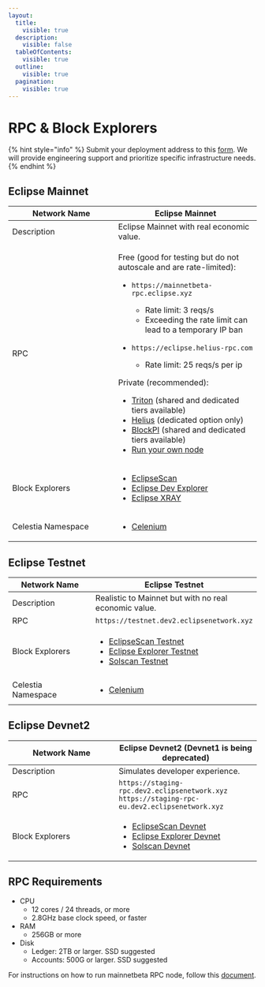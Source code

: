 ```yaml
---
layout:
  title:
    visible: true
  description:
    visible: false
  tableOfContents:
    visible: true
  outline:
    visible: true
  pagination:
    visible: true
---
```


# RPC & Block Explorers

{% hint style="info" %}
Submit your deployment address to this [form](https://forms.gle/yJfFABQDPmpvgzAf7). We will provide engineering support and prioritize specific infrastructure needs.
{% endhint %}

## Eclipse Mainnet

<table><thead><tr><th width="199">Network Name</th><th>Eclipse Mainnet</th></tr></thead><tbody><tr><td>Description</td><td>Eclipse Mainnet with real economic value. </td></tr><tr><td>RPC</td><td><p>Free (good for testing but do not autoscale and are rate-limited):</p><ul><li><p><code>https://mainnetbeta-rpc.eclipse.xyz</code></p><ul><li>Rate limit: 3 reqs/s</li><li>Exceeding the rate limit can lead to a temporary IP ban</li></ul></li><li><p><code>https://eclipse.helius-rpc.com</code></p><ul><li>Rate limit: 25 reqs/s per ip</li></ul></li></ul><p>Private (recommended):</p><ul><li><a href="https://docs.google.com/forms/d/e/1FAIpQLSdrpgSCa4PSOWFKH8elf4UBptCHKbWN0BL0NxFLV_z_K2DF-g/viewform">Triton</a> (shared and dedicated tiers available)</li><li><a href="https://www.helius.dev/">Helius</a> (dedicated option only)</li><li><a href="https://blockpi.io/chain/eclipse">BlockPI</a> (shared and dedicated tiers available)</li><li><a href="./#rpc-requirements">Run your own node</a></li></ul></td></tr><tr><td>Block Explorers</td><td><ul><li><a href="https://eclipsescan.xyz/">EclipseScan</a></li><li><a href="https://explorer.eclipse.xyz/">Eclipse Dev Explorer</a></li><li><a href="https://www.eclipsexray.id/">Eclipse XRAY</a></li></ul></td></tr><tr><td>Celestia Namespace</td><td><ul><li><a href="https://celenium.io/namespace/00000000000000000000000000000000000000000065636c69707365?tab=Blobs">Celenium</a></li></ul></td></tr></tbody></table>

## Eclipse Testnet

<table><thead><tr><th width="199">Network Name</th><th>Eclipse Testnet</th></tr></thead><tbody><tr><td>Description</td><td>Realistic to Mainnet but with no real economic value.</td></tr><tr><td>RPC</td><td><code>https://testnet.dev2.eclipsenetwork.xyz</code></td></tr><tr><td>Block Explorers</td><td><ul><li><a href="https://eclipsescan.xyz/?cluster=testnet">EclipseScan Testnet</a></li><li><a href="https://explorer.dev.eclipsenetwork.xyz/?cluster=testnet">Eclipse Explorer Testnet</a></li><li><a href="https://solscan.io/?cluster=custom&#x26;customUrl=https%3A%2F%2Ftestnet.dev2.eclipsenetwork.xyz">Solscan Testnet</a></li></ul></td></tr><tr><td>Celestia Namespace</td><td><ul><li><a href="https://mocha-4.celenium.io/namespace/0000000000000000000000000000000000000000000065636c74330a?tab=Blobs">Celenium</a></li></ul></td></tr></tbody></table>

## Eclipse Devnet2

<table><thead><tr><th width="200">Network Name</th><th>Eclipse Devnet2 (Devnet1 is being deprecated)</th></tr></thead><tbody><tr><td>Description</td><td>Simulates developer experience.</td></tr><tr><td>RPC</td><td><code>https://staging-rpc.dev2.eclipsenetwork.xyz</code><br><code>https://staging-rpc-eu.dev2.eclipsenetwork.xyz</code></td></tr><tr><td>Block Explorers</td><td><ul><li><a href="https://eclipsescan.xyz/?cluster=devnet">EclipseScan Devnet</a></li><li><a href="https://explorer.dev.eclipsenetwork.xyz/">Eclipse Explorer Devnet</a></li><li><a href="https://solscan.io/?cluster=custom&#x26;customUrl=https%3A%2F%2Fstaging-rpc.dev2.eclipsenetwork.xyz">Solscan Devnet</a></li></ul></td></tr></tbody></table>

## RPC Requirements

* CPU
  * 12 cores / 24 threads, or more
  * 2.8GHz base clock speed, or faster
* RAM
  * 256GB or more
* Disk
  * Ledger: 2TB or larger. SSD suggested
  * Accounts: 500G or larger. SSD suggested

For instructions on how to run mainnetbeta RPC node, follow this [document](https://eclipsebuilders.notion.site/How-to-run-mainnetbeta-RPC-node-19eb6f80e8d34b54838b03995d3f9865).
